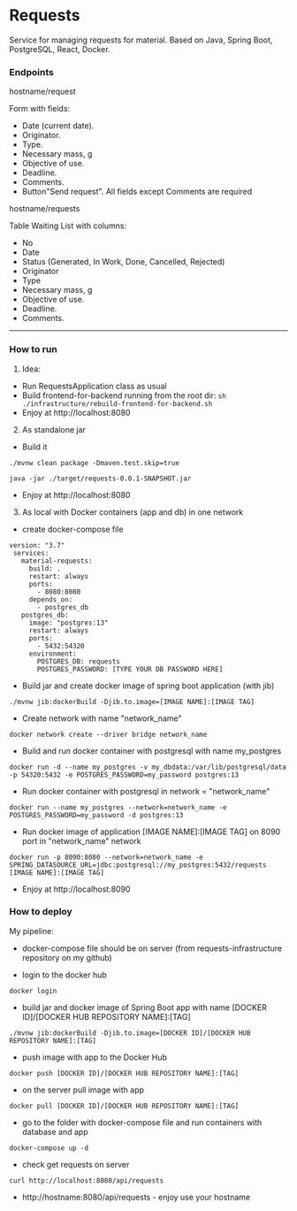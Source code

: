 # Requests
Service for managing requests for material. Based on Java, Spring Boot, PostgreSQL, React, Docker.

### Endpoints

hostname/request

Form with fields:
- Date (current date).
- Originator.
- Type.
- Necessary mass, g
- Objective of use.
- Deadline.
- Comments.
- Button"Send request".
All fields except Comments are required


hostname/requests

Table Waiting List with columns:
- No
- Date
- Status (Generated, In Work, Done, Cancelled, Rejected)
- Originator
- Type
- Necessary mass, g
- Objective of use.
- Deadline.
- Comments.

----------------------------------
### How to run

1. Idea:

* Run RequestsApplication class as usual
* Build frontend-for-backend running from the root dir: `sh ./infrastructure/rebuild-frontend-for-backend.sh`
* Enjoy at http://localhost:8080

2. As standalone jar

* Build it
```shell
./mvnw clean package -Dmaven.test.skip=true

java -jar ./target/requests-0.0.1-SNAPSHOT.jar
```

* Enjoy at http://localhost:8080

3. As local with Docker containers (app and db) in one network 
* create docker-compose file
```shell
version: "3.7"
 services:
   material-requests:
     build: .
     restart: always
     ports:
       - 8080:8080
     depends_on:
       - postgres_db
   postgres_db:
     image: "postgres:13"
     restart: always
     ports:
       - 5432:54320
     environment:
       POSTGRES_DB: requests
       POSTGRES_PASSWORD: [TYPE YOUR DB PASSWORD HERE]
```
* Build jar and create docker image of spring boot application (with jib)

```shell
./mvnw jib:dockerBuild -Djib.to.image=[IMAGE NAME]:[IMAGE TAG]
```

* Create network with name "network_name"
```shell
docker network create --driver bridge network_name
```

* Build and run docker container with postgresql with name my_postgres
```shell
docker run -d --name my_postgres -v my_dbdata:/var/lib/postgresql/data -p 54320:5432 -e POSTGRES_PASSWORD=my_password postgres:13
```

* Run docker container with postgresql in network = "network_name"

```shell
docker run --name my_postgres --network=network_name -e POSTGRES_PASSWORD=my_password -d postgres:13
```

* Run docker image of application [IMAGE NAME]:[IMAGE TAG] on 8090 port in "network_name" network
```shell
docker run -p 8090:8080 --network=network_name -e SPRING_DATASOURCE_URL=jdbc:postgresql://my_postgres:5432/requests [IMAGE NAME]:[IMAGE TAG]
```
* Enjoy at http://localhost:8090

### How to deploy
My pipeline:

* docker-compose file should be on server (from requests-infrastructure repository on my github)

* login to the docker hub
```shell
docker login 
```
* build jar and docker image of Spring Boot app with name [DOCKER ID]/[DOCKER HUB REPOSITORY NAME]:[TAG]

```shell
./mvnw jib:dockerBuild -Djib.to.image=[DOCKER ID]/[DOCKER HUB REPOSITORY NAME]:[TAG]
```
* push image with app to the Docker Hub
```shell
docker push [DOCKER ID]/[DOCKER HUB REPOSITORY NAME]:[TAG]
```
* on the server pull image with app 
```shell
docker pull [DOCKER ID]/[DOCKER HUB REPOSITORY NAME]:[TAG]
```

* go to the folder with docker-compose file and run containers with database and app
```shell
docker-compose up -d
```
* check get requests on server
```shell
curl http://localhost:8080/api/requests
```

* http://hostname:8080/api/requests - enjoy
use your hostname